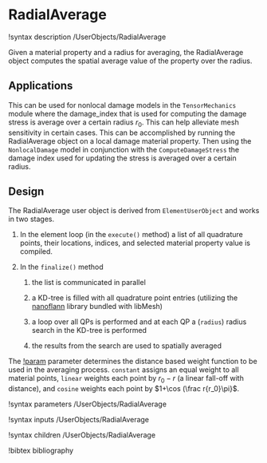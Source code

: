 # RadialAverage

!syntax description /UserObjects/RadialAverage

Given a material property and a radius for averaging, the RadialAverage object
computes the spatial average value of the property over the radius.

## Applications

This can be used for nonlocal damage models in the `TensorMechanics` module
where the damage_index that is used for computing the damage stress is average
over a certain radius $r_0$. This can help alleviate mesh sensitivity in certain
cases. This can be accomplished by running the RadialAverage object on a local
damage material property. Then using the `NonlocalDamage` model in conjunction
with the `ComputeDamageStress` the damage index used for updating the stress is
averaged over a certain radius.

## Design

The RadialAverage user object is derived from `ElementUserObject` and
works in two stages.

1. In the element loop (in the `execute()` method) a list of all quadrature
   points, their locations, indices, and selected material property value is compiled.

2. In the `finalize()` method

    1. the list is communicated in parallel

    2. a KD-tree is filled with all quadrature point entries (utilizing the
        [nanoflann](https://github.com/jlblancoc/nanoflann) library bundled with
        libMesh)

    3. a loop over all QPs is performed and at each QP a (`radius`)
        radius search in the KD-tree is performed

    4. the results from the search are used to spatially averaged


The [!param](/UserObjects/RadialAverage/weights) parameter determines the distance
based weight function to be used in the averaging process. `constant` assigns an equal weight
to all material points, `linear` weights each point by $r_0-r$ (a linear fall-off with distance),
and `cosine` weights each point by $1+\cos (\frac r{r_0}\pi}$.

!syntax parameters /UserObjects/RadialAverage

!syntax inputs /UserObjects/RadialAverage

!syntax children /UserObjects/RadialAverage

!bibtex bibliography
